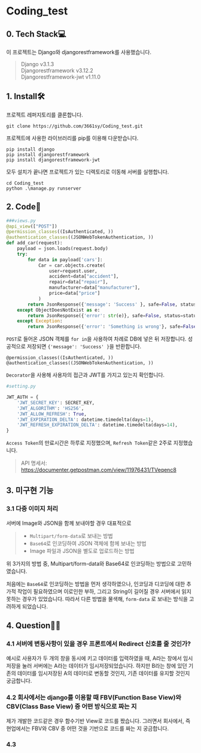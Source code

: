 # Coding_test
## 0. Tech Stack💻

이 프로젝트는 Django와 djangorestframework를 사용했습니다.
> Django v3.1.3   
> Djangorestframework v3.12.2   
> Djangorestframework-jwt v1.11.0


## 1. Install🛠

프로젝트 레퍼지토리를 클론합니다.
```
git clone https://github.com/3661sy/Coding_test.git
```
프로젝트에 사용한 라이브러리를 pip를 이용해 다운받습니다.
```
pip install django
pip install djangorestframework
pip install djangorestframework-jwt
```
모두 설치가 끝나면 프로젝트가 있는 디렉토리로 이동해 서버를 실행합니다.

```
cd Coding_test
python .\manage.py runserver
```

## 2. Code📑
```python
###views.py
@api_view(["POST"])
@permission_classes((IsAuthenticated, ))
@authentication_classes((JSONWebTokenAuthentication, ))
def add_car(request):
    payload = json.loads(request.body)
    try:
        for data in payload['cars']:
            Car = car.objects.create(
                user=request.user,
                accident=data["accident"],
                repair=data["repair"],
                manufacturer=data["manufacturer"],
                price=data["price"]
            )
        return JsonResponse({'message': 'Success' }, safe=False, status=status.HTTP_201_CREATED)
    except ObjectDoesNotExist as e:
        return JsonResponse({'error': str(e)}, safe=False, status=status.HTTP_404_NOT_FOUND)
    except Exception:
        return JsonResponse({'error': 'Something is wrong'}, safe=False, status=status.HTTP_500_INTERNAL_SERVER_ERROR)
```
`POST`로 들어온 JSON 객체를 `for in`을 사용하여 차례로 DB에 넣은 뒤 저장합니다. 성공적으로 저장되면 `{'message': 'Success' }`을 반환합니다.

```
@permission_classes((IsAuthenticated, ))
@authentication_classes((JSONWebTokenAuthentication, ))
```
`Decorator`을 사용해 사용자의 접근과 JWT를 가지고 있는지 확인합니다. 

```python
#setting.py

JWT_AUTH = {
    'JWT_SECRET_KEY': SECRET_KEY,
    'JWT_ALGORITHM': 'HS256',
    'JWT_ALLOW_REFRESH': True,
    'JWT_EXPIRATION_DELTA': datetime.timedelta(days=1),
    'JWT_REFRESH_EXPIRATION_DELTA': datetime.timedelta(days=14),
}
```
`Access Token`의 만료시간은 하루로 지정했으며, `Refresh Token`같은 2주로 지정했습니다.
 
 > API 명세서: <https://documenter.getpostman.com/view/11976431/TVeqenc8>

## 3. 미구현 기능
### 3.1 다중 이미지 처리
서버에 Image와 JSON을 함께 보내야할 경우 대표적으로
> * `Multipart/form-data`로 보내는 방법
> * `Base64`로 인코딩하여 JSON 객체에 함께 보내는 방법
> * Image 파일과 JSON을 별도로 업로드하는 방법
 
 위 3가지의 방법 중, Multipart/form-data와 Base64로 인코딩하는 방법으로 고민하였습니다.    
  
 처음에는 `Base64`로 인코딩하는 방법을 먼저 생각하였으나, 인코딩과 디코딩에 대한 추가적 작업이 필요하였으며 이로인한 부하, 그리고 String이 길어질 경우 서버에서 읽지 못하는 경우가 있었습니다. 따라서 다른 방법을 물색해, `form-data` 로 보내는 방식을 고려하게 되었습니다.

## 4. Question🙋‍♀️
### 4.1 서버에 변동사항이 있을 경우 프론트에서 Redirect 신호를 줄 것인가?
예시로 사용자가 두 개의 창을 동시에 키고 데이터를 입력하였을 때, A라는 창에서 임시저장을 눌러 서버에는 A라는 데이터가 임시저장되었습니다. 하지만 B라는 창에 있던 기존의 데이터를 임시저장된 A의 데이터로 변동할 것인지, 기존 데이터를 유지할 것인지 궁금합니다.

### 4.2 회사에서는 django를 이용할 때 FBV(Function Base View)와 CBV(Class Base View) 중 어떤 방식으로 짜는 지
제가 개발한 코드같은 경우 함수기반 View로 코드를 짰습니다. 그러면서 회사에서, 즉 현업에서는 FBV와 CBV 중 어떤 것을 기반으로 코드를 짜는 지 궁금합니다.

### 4.3 